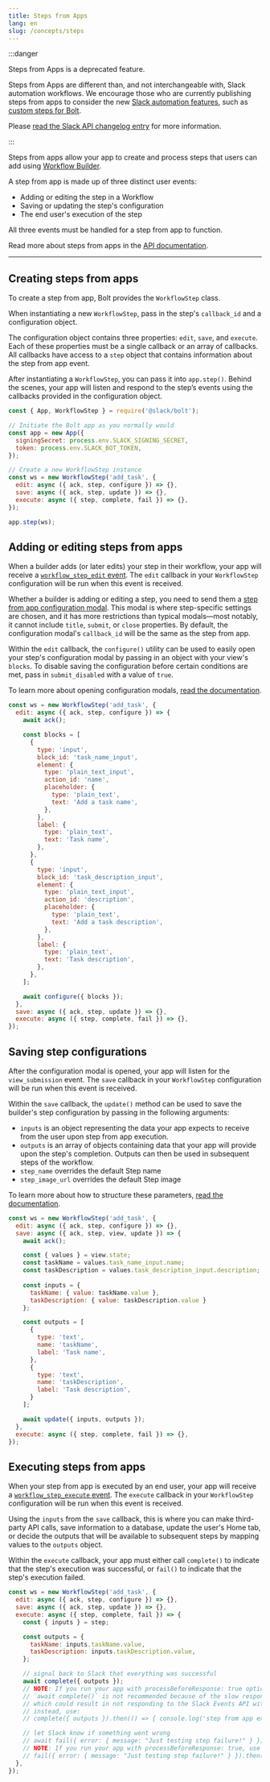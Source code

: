 ```yaml
---
title: Steps from Apps
lang: en
slug: /concepts/steps
---
```


:::danger

Steps from Apps is a deprecated feature.

Steps from Apps are different than, and not interchangeable with, Slack automation workflows. We encourage those who are currently publishing steps from apps to consider the new [Slack automation features](https://api.slack.com/automation), such as [custom steps for Bolt](https://api.slack.com/automation/functions/custom-bolt).

Please [read the Slack API changelog entry](https://api.slack.com/changelog/2023-08-workflow-steps-from-apps-step-back) for more information.

:::

Steps from apps allow your app to create and process steps that users can add using [Workflow Builder](https://api.slack.com/workflows).

A step from app is made up of three distinct user events:

- Adding or editing the step in a Workflow
- Saving or updating the step's configuration
- The end user's execution of the step

All three events must be handled for a step from app to function.

Read more about steps from apps in the [API documentation](https://api.slack.com/legacy/workflows/steps).

---

## Creating steps from apps 

To create a step from app, Bolt provides the `WorkflowStep` class.

When instantiating a new `WorkflowStep`, pass in the step's `callback_id` and a configuration object.

The configuration object contains three properties: `edit`, `save`, and `execute`. Each of these properties must be a single callback or an array of callbacks. All callbacks have access to a `step` object that contains information about the step from app event.

After instantiating a `WorkflowStep`, you can pass it into `app.step()`. Behind the scenes, your app will listen and respond to the step’s events using the callbacks provided in the configuration object.

```javascript
const { App, WorkflowStep } = require('@slack/bolt');

// Initiate the Bolt app as you normally would
const app = new App({
  signingSecret: process.env.SLACK_SIGNING_SECRET,
  token: process.env.SLACK_BOT_TOKEN,
});

// Create a new WorkflowStep instance
const ws = new WorkflowStep('add_task', {
  edit: async ({ ack, step, configure }) => {},
  save: async ({ ack, step, update }) => {},
  execute: async ({ step, complete, fail }) => {},
});

app.step(ws);
```

## Adding or editing steps from apps

When a builder adds (or later edits) your step in their workflow, your app will receive a [`workflow_step_edit` event](https://api.slack.com/reference/workflows/workflow_step_edit). The `edit` callback in your `WorkflowStep` configuration will be run when this event is received.

Whether a builder is adding or editing a step, you need to send them a [step from app configuration modal](https://api.slack.com/reference/workflows/configuration-view). This modal is where step-specific settings are chosen, and it has more restrictions than typical modals—most notably, it cannot include `title​`, `submit​`, or `close`​ properties. By default, the configuration modal's `callback_id` will be the same as the step from app.

Within the `edit` callback, the `configure()` utility can be used to easily open your step's configuration modal by passing in an object with your view's `blocks`. To disable saving the configuration before certain conditions are met, pass in `submit_disabled` with a value of `true`.

To learn more about opening configuration modals, [read the documentation](https://api.slack.com/workflows/steps#handle_config_view).

```javascript
const ws = new WorkflowStep('add_task', {
  edit: async ({ ack, step, configure }) => {
    await ack();

    const blocks = [
      {
        type: 'input',
        block_id: 'task_name_input',
        element: {
          type: 'plain_text_input',
          action_id: 'name',
          placeholder: {
            type: 'plain_text',
            text: 'Add a task name',
          },
        },
        label: {
          type: 'plain_text',
          text: 'Task name',
        },
      },
      {
        type: 'input',
        block_id: 'task_description_input',
        element: {
          type: 'plain_text_input',
          action_id: 'description',
          placeholder: {
            type: 'plain_text',
            text: 'Add a task description',
          },
        },
        label: {
          type: 'plain_text',
          text: 'Task description',
        },
      },
    ];

    await configure({ blocks });
  },
  save: async ({ ack, step, update }) => {},
  execute: async ({ step, complete, fail }) => {},
});
```

## Saving step configurations

After the configuration modal is opened, your app will listen for the `view_submission` event. The `save` callback in your `WorkflowStep` configuration will be run when this event is received.

Within the `save` callback, the `update()` method can be used to save the builder's step configuration by passing in the following arguments:

- `inputs` is an object representing the data your app expects to receive from the user upon step from app execution.
- `outputs` is an array of objects containing data that your app will provide upon the step's completion. Outputs can then be used in subsequent steps of the workflow.
- `step_name` overrides the default Step name
- `step_image_url` overrides the default Step image

To learn more about how to structure these parameters, [read the documentation](https://api.slack.com/reference/workflows/workflow_step).

```javascript
const ws = new WorkflowStep('add_task', {
  edit: async ({ ack, step, configure }) => {},
  save: async ({ ack, step, view, update }) => {
    await ack();

    const { values } = view.state;
    const taskName = values.task_name_input.name;
    const taskDescription = values.task_description_input.description;
                
    const inputs = {
      taskName: { value: taskName.value },
      taskDescription: { value: taskDescription.value }
    };

    const outputs = [
      {
        type: 'text',
        name: 'taskName',
        label: 'Task name',
      },
      {
        type: 'text',
        name: 'taskDescription',
        label: 'Task description',
      }
    ];

    await update({ inputs, outputs });
  },
  execute: async ({ step, complete, fail }) => {},
});
```

## Executing steps from apps

When your step from app is executed by an end user, your app will receive a [`workflow_step_execute` event](https://api.slack.com/events/workflow_step_execute). The `execute` callback in your `WorkflowStep` configuration will be run when this event is received.

Using the `inputs` from the `save` callback, this is where you can make third-party API calls, save information to a database, update the user's Home tab, or decide the outputs that will be available to subsequent steps by mapping values to the `outputs` object.

Within the `execute` callback, your app must either call `complete()` to indicate that the step's execution was successful, or `fail()` to indicate that the step's execution failed.

```javascript
const ws = new WorkflowStep('add_task', {
  edit: async ({ ack, step, configure }) => {},
  save: async ({ ack, step, update }) => {},
  execute: async ({ step, complete, fail }) => {
    const { inputs } = step;

    const outputs = {
      taskName: inputs.taskName.value,
      taskDescription: inputs.taskDescription.value,
    };

    // signal back to Slack that everything was successful
    await complete({ outputs });
    // NOTE: If you run your app with processBeforeResponse: true option,
    // `await complete()` is not recommended because of the slow response of the API endpoint
    // which could result in not responding to the Slack Events API within the required 3 seconds
    // instead, use:
    // complete({ outputs }).then(() => { console.log('step from app execution complete registered'); });

    // let Slack know if something went wrong
    // await fail({ error: { message: "Just testing step failure!" } });
    // NOTE: If you run your app with processBeforeResponse: true, use this instead:
    // fail({ error: { message: "Just testing step failure!" } }).then(() => { console.log('step from app execution failure registered'); });
  },
});
```
